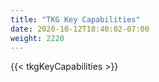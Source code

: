 ```yaml
---
title: "TKG Key Capabilities"
date: 2020-10-12T18:40:02-07:00
weight: 2220
---
```

{{< tkgKeyCapabilities >}}